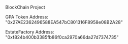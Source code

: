 BlockChain Project

GPA Token Address: "0x27AE2362496588EA547bC801316F8958e08B2A28"

EstateFactory Address: "0xf824b400b3385fb86f0ca2970a66da27d7374735"